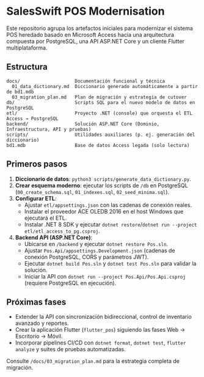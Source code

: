 # SalesSwift POS Modernisation

Este repositorio agrupa los artefactos iniciales para modernizar el sistema POS heredado basado en Microsoft Access hacia una arquitectura compuesta por PostgreSQL, una API ASP.NET Core y un cliente Flutter multiplataforma.

## Estructura

```
docs/                    Documentación funcional y técnica
  01_data_dictionary.md  Diccionario generado automáticamente a partir de bd1.mdb
  03_migration_plan.md   Plan de migración y estrategia de cutover
db/                      Scripts SQL para el nuevo modelo de datos en PostgreSQL
etl/                     Proyecto .NET (console) que orquesta el ETL Access → PostgreSQL
backend/                 Solución ASP.NET Core (Dominio, Infraestructura, API y pruebas)
scripts/                 Utilidades auxiliares (p. ej. generación del diccionario)
bd1.mdb                  Base de datos Access legada (solo lectura)
```

## Primeros pasos

1. **Diccionario de datos**: `python3 scripts/generate_data_dictionary.py`.
2. **Crear esquema moderno**: ejecutar los scripts de `/db` en PostgreSQL (`00_create_schema.sql`, `01_indexes.sql`, `02_seed_minima.sql`).
3. **Configurar ETL**:
   - Ajustar `etl/appsettings.json` con las cadenas de conexión reales.
   - Instalar el proveedor ACE OLEDB 2016 en el host Windows que ejecutará el ETL.
   - Instalar .NET 8 SDK y ejecutar `dotnet restore`/`dotnet run --project etl/etl_access_to_pg.csproj`.
4. **Backend API (ASP.NET Core)**:
   - Ubicarse en `/backend` y ejecutar `dotnet restore Pos.sln`.
   - Ajustar `Pos.Api/appsettings.Development.json` (cadenas de conexión PostgreSQL, CORS y parámetros JWT).
   - Ejecutar `dotnet build Pos.sln` y `dotnet test Pos.sln` para validar la solución.
   - Iniciar la API con `dotnet run --project Pos.Api/Pos.Api.csproj` (requiere PostgreSQL en ejecución).
## Próximas fases

- Extender la API con sincronización bidireccional, control de inventario avanzado y reportes.
- Crear la aplicación Flutter (`flutter_pos`) siguiendo las fases Web → Escritorio → Móvil.
- Incorporar pipelines CI/CD con `dotnet format`, `dotnet test`, `flutter analyze` y suites de pruebas automatizadas.

Consulte `/docs/03_migration_plan.md` para la estrategia completa de migración.